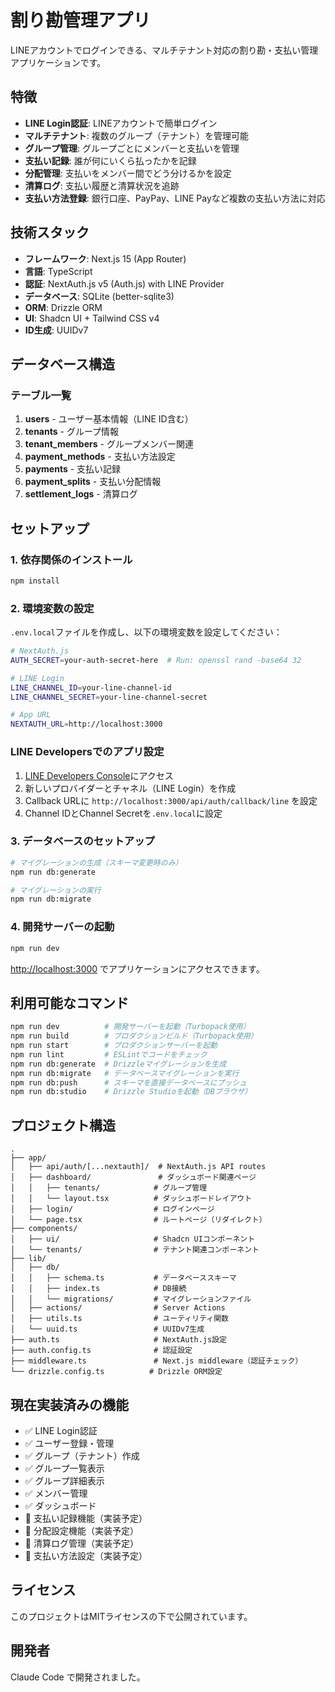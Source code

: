# 割り勘管理アプリ

LINEアカウントでログインできる、マルチテナント対応の割り勘・支払い管理アプリケーションです。

## 特徴

- **LINE Login認証**: LINEアカウントで簡単ログイン
- **マルチテナント**: 複数のグループ（テナント）を管理可能
- **グループ管理**: グループごとにメンバーと支払いを管理
- **支払い記録**: 誰が何にいくら払ったかを記録
- **分配管理**: 支払いをメンバー間でどう分けるかを設定
- **清算ログ**: 支払い履歴と清算状況を追跡
- **支払い方法登録**: 銀行口座、PayPay、LINE Payなど複数の支払い方法に対応

## 技術スタック

- **フレームワーク**: Next.js 15 (App Router)
- **言語**: TypeScript
- **認証**: NextAuth.js v5 (Auth.js) with LINE Provider
- **データベース**: SQLite (better-sqlite3)
- **ORM**: Drizzle ORM
- **UI**: Shadcn UI + Tailwind CSS v4
- **ID生成**: UUIDv7

## データベース構造

### テーブル一覧

1. **users** - ユーザー基本情報（LINE ID含む）
2. **tenants** - グループ情報
3. **tenant_members** - グループメンバー関連
4. **payment_methods** - 支払い方法設定
5. **payments** - 支払い記録
6. **payment_splits** - 支払い分配情報
7. **settlement_logs** - 清算ログ

## セットアップ

### 1. 依存関係のインストール

```bash
npm install
```

### 2. 環境変数の設定

`.env.local`ファイルを作成し、以下の環境変数を設定してください：

```bash
# NextAuth.js
AUTH_SECRET=your-auth-secret-here  # Run: openssl rand -base64 32

# LINE Login
LINE_CHANNEL_ID=your-line-channel-id
LINE_CHANNEL_SECRET=your-line-channel-secret

# App URL
NEXTAUTH_URL=http://localhost:3000
```

### LINE Developersでのアプリ設定

1. [LINE Developers Console](https://developers.line.biz/console/)にアクセス
2. 新しいプロバイダーとチャネル（LINE Login）を作成
3. Callback URLに `http://localhost:3000/api/auth/callback/line` を設定
4. Channel IDとChannel Secretを`.env.local`に設定

### 3. データベースのセットアップ

```bash
# マイグレーションの生成（スキーマ変更時のみ）
npm run db:generate

# マイグレーションの実行
npm run db:migrate
```

### 4. 開発サーバーの起動

```bash
npm run dev
```

[http://localhost:3000](http://localhost:3000) でアプリケーションにアクセスできます。

## 利用可能なコマンド

```bash
npm run dev          # 開発サーバーを起動（Turbopack使用）
npm run build        # プロダクションビルド（Turbopack使用）
npm run start        # プロダクションサーバーを起動
npm run lint         # ESLintでコードをチェック
npm run db:generate  # Drizzleマイグレーションを生成
npm run db:migrate   # データベースマイグレーションを実行
npm run db:push      # スキーマを直接データベースにプッシュ
npm run db:studio    # Drizzle Studioを起動（DBブラウザ）
```

## プロジェクト構造

```
.
├── app/
│   ├── api/auth/[...nextauth]/  # NextAuth.js API routes
│   ├── dashboard/               # ダッシュボード関連ページ
│   │   ├── tenants/            # グループ管理
│   │   └── layout.tsx          # ダッシュボードレイアウト
│   ├── login/                  # ログインページ
│   └── page.tsx                # ルートページ（リダイレクト）
├── components/
│   ├── ui/                     # Shadcn UIコンポーネント
│   └── tenants/                # テナント関連コンポーネント
├── lib/
│   ├── db/
│   │   ├── schema.ts           # データベーススキーマ
│   │   ├── index.ts            # DB接続
│   │   └── migrations/         # マイグレーションファイル
│   ├── actions/                # Server Actions
│   ├── utils.ts                # ユーティリティ関数
│   └── uuid.ts                 # UUIDv7生成
├── auth.ts                     # NextAuth.js設定
├── auth.config.ts              # 認証設定
├── middleware.ts               # Next.js middleware（認証チェック）
└── drizzle.config.ts          # Drizzle ORM設定
```

## 現在実装済みの機能

- ✅ LINE Login認証
- ✅ ユーザー登録・管理
- ✅ グループ（テナント）作成
- ✅ グループ一覧表示
- ✅ グループ詳細表示
- ✅ メンバー管理
- ✅ ダッシュボード
- 🚧 支払い記録機能（実装予定）
- 🚧 分配設定機能（実装予定）
- 🚧 清算ログ管理（実装予定）
- 🚧 支払い方法設定（実装予定）

## ライセンス

このプロジェクトはMITライセンスの下で公開されています。

## 開発者

Claude Code で開発されました。
